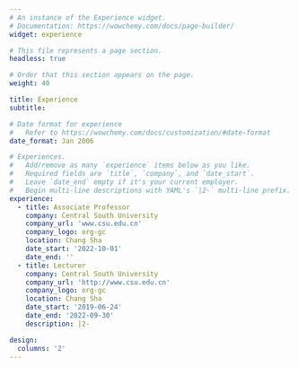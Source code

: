 ```yaml
---
# An instance of the Experience widget.
# Documentation: https://wowchemy.com/docs/page-builder/
widget: experience

# This file represents a page section.
headless: true

# Order that this section appears on the page.
weight: 40

title: Experience
subtitle:

# Date format for experience
#   Refer to https://wowchemy.com/docs/customization/#date-format
date_format: Jan 2006

# Experiences.
#   Add/remove as many `experience` items below as you like.
#   Required fields are `title`, `company`, and `date_start`.
#   Leave `date_end` empty if it's your current employer.
#   Begin multi-line descriptions with YAML's `|2-` multi-line prefix.
experience:
  - title: Associate Professor
    company: Central South University
    company_url: 'www.csu.edu.cn'
    company_logo: org-gc
    location: Chang Sha
    date_start: '2022-10-01'
    date_end: ''
  - title: Lecturer
    company: Central South University
    company_url: 'http://www.csu.edu.cn'
    company_logo: org-gc
    location: Chang Sha
    date_start: '2019-06-24'
    date_end: '2022-09-30'
    description: |2-

design:
  columns: '2'
---
```

